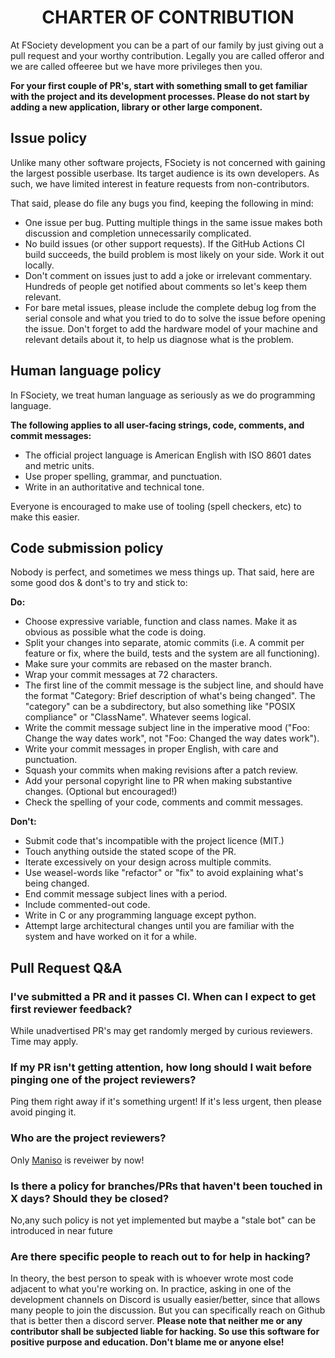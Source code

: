 <h1 align="center"> CHARTER OF CONTRIBUTION</h1>
At  FSociety development you can be a part of our family by just giving out a pull request and your worthy contribution. Legally you  are called offeror and we are called offeeree but we have more privileges then you.

**For your first couple of PR's, start with something small to get familiar with the project and its development processes. Please do not start by adding a new application, library or other large component.**
## Issue policy

Unlike many other software projects, FSociety is not concerned with gaining the largest possible userbase. Its target audience is its own developers. As such, we have limited interest in feature requests from non-contributors.

That said, please do file any bugs you find, keeping the following in mind:

* One issue per bug. Putting multiple things in the same issue makes both discussion and completion unnecessarily complicated.
* No build issues (or other support requests). If the GitHub Actions CI build succeeds, the build problem is most likely on your side. Work it out locally.
* Don't comment on issues just to add a joke or irrelevant commentary. Hundreds of people get notified about comments so let's keep them relevant.
* For bare metal issues, please include the complete debug log from the serial console and what you tried to do to solve the issue before opening the issue. Don't forget to add the hardware model of your machine and relevant details about it, to help us diagnose what is the problem.
## Human language policy

In FSociety, we treat human language as seriously as we do programming language.

**The following applies to all user-facing strings, code, comments, and commit messages:**

* The official project language is American English with ISO 8601 dates and metric units.
* Use proper spelling, grammar, and punctuation.
* Write in an authoritative and technical tone.

Everyone is encouraged to make use of tooling (spell checkers, etc) to make this easier.
## Code submission policy

Nobody is perfect, and sometimes we mess things up. That said, here are some good dos & dont's to try and stick to:

**Do:**


* Choose expressive variable, function and class names. Make it as obvious as possible what the code is doing.
* Split your changes into separate, atomic commits (i.e. A commit per feature or fix, where the build, tests and the system are all functioning).
* Make sure your commits are rebased on the master branch.
* Wrap your commit messages at 72 characters.
* The first line of the commit message is the subject line, and should have the format "Category: Brief description of what's being changed". The "category" can be a subdirectory, but also something like "POSIX compliance" or "ClassName". Whatever seems logical.
* Write the commit message subject line in the imperative mood ("Foo: Change the way dates work", not "Foo: Changed the way dates work").
* Write your commit messages in proper English, with care and punctuation.
* Squash your commits when making revisions after a patch review.
* Add your personal copyright line to PR when making substantive changes. (Optional but encouraged!)
* Check the spelling of your code, comments and commit messages.

**Don't:**

* Submit code that's incompatible with the project licence (MIT.)
* Touch anything outside the stated scope of the PR.
* Iterate excessively on your design across multiple commits.
* Use weasel-words like "refactor" or "fix" to avoid explaining what's being changed.
* End commit message subject lines with a period.
* Include commented-out code.
* Write in C or any programming language except python.
* Attempt large architectural changes until you are familiar with the system and have worked on it for a while.
## Pull Request Q&A

### I've submitted a PR and it passes CI. When can I expect to get first reviewer feedback?

While unadvertised PR's may get randomly merged by curious reviewers. Time may apply.

### If my PR isn't getting attention, how long should I wait before pinging one of the project reviewers?

Ping them right away if it's something urgent! If it's less urgent, then please avoid pinging it.

### Who are the project reviewers?
Only [Maniso](https://github.com/Manisso) is reveiwer by now!

### Is there a policy for branches/PRs that haven't been touched in X days? Should they be closed?

No,any such policy is not yet implemented but maybe a "stale bot" can be introduced in near future

### Are there specific people to reach out to for help in hacking?

In theory, the best person to speak with is whoever wrote most code adjacent to what you're working on. In practice, asking in one of the development channels on Discord is usually easier/better, since that allows many people to join the discussion. But you can specifically reach on Github that is better then a discord server.
**Please note that neither me or any contributor shall be subjected liable for hacking. So use this software for positive purpose and education. Don't blame me or anyone else!**
